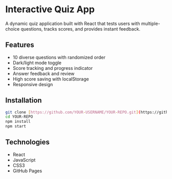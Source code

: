 # Interactive Quiz App

A dynamic quiz application built with React that tests users with multiple-choice questions, tracks scores, and provides instant feedback.

## Features
- 10 diverse questions with randomized order
- Dark/light mode toggle
- Score tracking and progress indicator
- Answer feedback and review
- High score saving with localStorage
- Responsive design



## Installation
```bash
git clone [https://github.com/YOUR-USERNAME/YOUR-REPO.git](https://github.com/NoorUnNisaSoomro/quiz-app.git)
cd YOUR-REPO
npm install
npm start
```

## Technologies
- React
- JavaScript
- CSS3
- GitHub Pages
